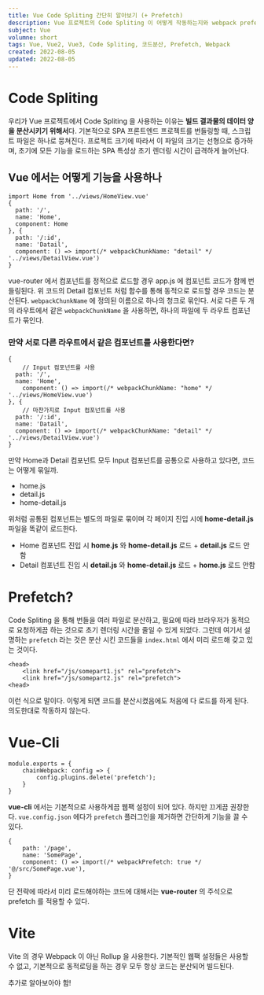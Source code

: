```yaml
---
title: Vue Code Spliting 간단히 알아보기 (+ Prefetch)
description: Vue 프로젝트의 Code Spliting 이 어떻게 작동하는지와 webpack prefetch 옵션 에 대해서 간략한 설명.
subject: Vue
volumne: short
tags: Vue, Vue2, Vue3, Code Spliting, 코드분산, Prefetch, Webpack
created: 2022-08-05
updated: 2022-08-05
---
```


# Code Spliting

우리가 Vue 프로젝트에서 Code Spliting 을 사용하는 이유는 **빌드 결과물의 데이터 양을 분산시키기 위해서**다. 기본적으로 SPA 프론트엔드 프로젝트를 번들링할 때, 스크립트 파일은 하나로 뭉쳐진다. 프로젝트 크기에 따라서 이 파일의 크기는 선형으로 증가하며, 초기에 모든 기능을 로드하는 SPA 특성상 초기 렌더링 시간이 급격하게 늘어난다.

## Vue 에서는 어떻게 기능을 사용하나

```tsx
import Home from '../views/HomeView.vue'
{
  path: '/',
  name: 'Home',
  component: Home
}, {
  path: '/:id',
  name: 'Datail',
  component: () => import(/* webpackChunkName: "detail" */ '../views/DetailView.vue')
}
```

vue-router 에서 컴포넌트를 정적으로 로드할 경우 app.js 에 컴포넌트 코드가 함께 번들링된다. 위 코드의 Detail 컴포넌트 처럼 함수를 통해 동적으로 로드할 경우 코드는 분산된다. `webpackChunkName` 에 정의된 이름으로 하나의 청크로 묶인다. 서로 다른 두 개의 라우트에서 같은 `webpackChunkName` 을 사용하면, 하나의 파일에 두 라우트 컴포넌트가 묶인다.

### 만약 서로 다른 라우트에서 같은 컴포넌트를 사용한다면?

```tsx
{
	// Input 컴포넌트를 사용
  path: '/',
  name: 'Home',
	component: () => import(/* webpackChunkName: "home" */ '../views/HomeView.vue')
}, {
	// 마찬가지로 Input 컴포넌트를 사용
  path: '/:id',
  name: 'Datail',
  component: () => import(/* webpackChunkName: "detail" */ '../views/DetailView.vue')
}
```

만약 Home과 Detail 컴포넌트 모두 Input 컴포넌트를 공통으로 사용하고 있다면, 코드는 어떻게 묶일까.

- home.js
- detail.js
- home-detail.js

위처럼 공통된 컴포넌트는 별도의 파일로 묶이며 각 페이지 진입 시에 **home-detail.js** 파일을 똑같이 로드한다.

- Home 컴포넌트 진입 시 **home.js** 와 **home-detail.js** 로드 + **detail.js** 로드 안함
- Detail 컴포넌트 진입 시 **detail.js** 와 **home-detail.js** 로드 + **home.js** 로드 안함

# Prefetch?

Code Spliting 을 통해 번들을 여러 파일로 분산하고, 필요에 따라 브라우저가 동적으로 요청하게끔 하는 것으로 초기 렌더링 시간을 줄일 수 있게 되었다. 그런데 여기서 설명하는 `prefetch` 라는 것은 분산 시킨 코드들을 `index.html` 에서 미리 로드해 갖고 있는 것이다. 

```tsx
<head>
	<link href="/js/somepart1.js" rel="prefetch">
	<link href="/js/somepart2.js" rel="prefetch">
<head>
```

이런 식으로 말이다. 이렇게 되면 코드를 분산시켰음에도 처음에 다 로드를 하게 된다. 의도한대로 작동하지 않는다. 

# Vue-Cli

```tsx
module.exports = {
	chainWebpack: config => {
		config.plugins.delete('prefetch');
	}
}
```

**vue-cli** 에서는 기본적으로 사용하게끔 웹팩 설정이 되어 있다. 하지만 끄게끔 권장한다. `vue.config.json` 에다가 `prefetch` 플러그인을 제거하면 간단하게 기능을 끌 수 있다.

```tsx
{
	path: '/page',
	name: 'SomePage',
	component: () => import(/* webpackPrefetch: true */ '@/src/SomePage.vue'),
}
```

단 전략에 따라서 미리 로드해야하는 코드에 대해서는 **vue-router** 의 주석으로 prefetch 를 적용할 수 있다.

# Vite

Vite 의 경우 Webpack 이 아닌 Rollup 을 사용한다. 기본적인 웹팩 설정들은 사용할 수 없고, 기본적으로 동적로딩을 하는 경우 모두 항상 코드는 분산되어 빌드된다.

추가로 알아보아야 함!